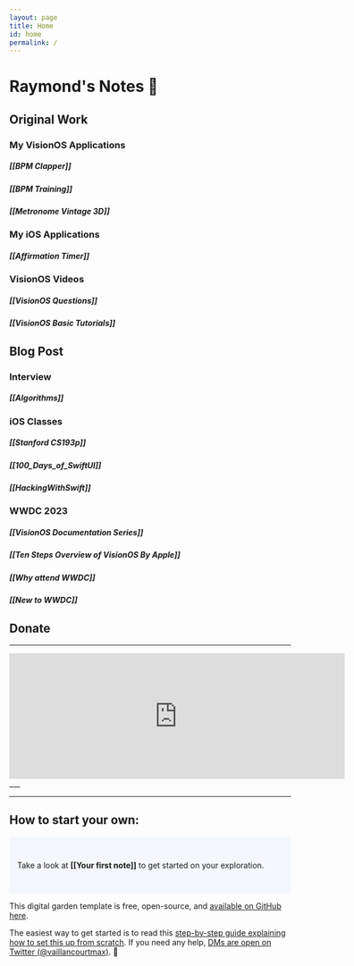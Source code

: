 ```yaml
---
layout: page
title: Home
id: home
permalink: /
---
```


#  Raymond's Notes 🌱

## Original Work

### My VisionOS Applications
##### [[BPM Clapper]]
##### [[BPM Training]]
##### [[Metronome Vintage 3D]]

### My iOS Applications
##### [[Affirmation Timer]]

### VisionOS Videos
##### [[VisionOS Questions]]
##### [[VisionOS Basic Tutorials]]

## Blog Post

### Interview
##### [[Algorithms]]

### iOS Classes
##### [[Stanford CS193p]]
##### [[100_Days_of_SwiftUI]]
##### [[HackingWithSwift]]

### WWDC 2023
##### [[VisionOS Documentation Series]]
##### [[Ten Steps Overview of VisionOS By Apple]]
##### [[Why attend WWDC]]
##### [[New to WWDC]]

## Donate
--- 

<iframe src="https://github.com/sponsors/ahrchen/card" title="Sponsor ahrchen" height="225" width="600" style="border: 0;"></iframe>
___

___

## How to start your own:  

<p style="padding: 3em 1em; background: #f5f7ff; border-radius: 4px;">
  Take a look at <span style="font-weight: bold">[[Your first note]]</span> to get started on your exploration.
</p>

This digital garden template is free, open-source, and [available on GitHub here](https://github.com/maximevaillancourt/digital-garden-jekyll-template).

The easiest way to get started is to read this [step-by-step guide explaining how to set this up from scratch](https://maximevaillancourt.com/blog/setting-up-your-own-digital-garden-with-jekyll). If you need any help, [DMs are open on Twitter (@vaillancourtmax)](https://twitter.com/vaillancourtmax). 👋

<style>
  .wrapper {
    max-width: 46em;
  }
</style>

<style>
  .wrapper {
    max-width: 46em;
  }
</style>
